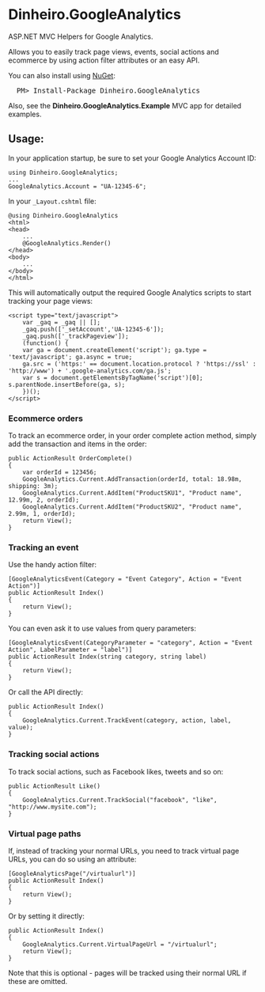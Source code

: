 # Dinheiro.GoogleAnalytics
ASP.NET MVC Helpers for Google Analytics.

Allows you to easily track page views, events, social actions and ecommerce by using action filter attributes or an easy API.

You can also install using [NuGet](http://nuget.org/):
<pre>
  PM> Install-Package Dinheiro.GoogleAnalytics
</pre>

Also, see the **Dinheiro.GoogleAnalytics.Example** MVC app for detailed examples.

## Usage:
In your application startup, be sure to set your Google Analytics Account ID:

	using Dinheiro.GoogleAnalytics;
	...
	GoogleAnalytics.Account = "UA-12345-6";

In your `_Layout.cshtml` file:

	@using Dinheiro.GoogleAnalytics
	<html>
	<head>
		...
		@GoogleAnalytics.Render()
	</head>
	<body>
		...
	</body>
	</html>

This will automatically output the required Google Analytics scripts to start tracking your page views:

	<script type="text/javascript">
		var _gaq = _gaq || [];
		_gaq.push(['_setAccount','UA-12345-6']);
		_gaq.push(['_trackPageview']);
		(function() {
  		var ga = document.createElement('script'); ga.type = 'text/javascript'; ga.async = true;
  		ga.src = ('https:' == document.location.protocol ? 'https://ssl' : 'http://www') + '.google-analytics.com/ga.js';
  		var s = document.getElementsByTagName('script')[0]; s.parentNode.insertBefore(ga, s);
		})();
	</script>

### Ecommerce orders
To track an ecommerce order, in your order complete action method, simply add the transaction and items in the order:

	public ActionResult OrderComplete()
	{
		var orderId = 123456;
		GoogleAnalytics.Current.AddTransaction(orderId, total: 18.98m, shipping: 3m);
		GoogleAnalytics.Current.AddItem("ProductSKU1", "Product name", 12.99m, 2, orderId);
		GoogleAnalytics.Current.AddItem("ProductSKU2", "Product name", 2.99m, 1, orderId);
		return View();
	}

### Tracking an event
Use the handy action filter:

	[GoogleAnalyticsEvent(Category = "Event Category", Action = "Event Action")]
	public ActionResult Index()
	{
		return View();
	}

You can even ask it to use values from query parameters:

	[GoogleAnalyticsEvent(CategoryParameter = "category", Action = "Event Action", LabelParameter = "label")]
	public ActionResult Index(string category, string label)
	{
		return View();
	}

Or call the API directly:

	public ActionResult Index()
	{
		GoogleAnalytics.Current.TrackEvent(category, action, label, value);
	}

### Tracking social actions
To track social actions, such as Facebook likes, tweets and so on:

	public ActionResult Like()
	{
		GoogleAnalytics.Current.TrackSocial("facebook", "like", "http://www.mysite.com");
	}
	
### Virtual page paths
If, instead of tracking your normal URLs, you need to track virtual page URLs, you can do so using an attribute:

	[GoogleAnalyticsPage("/virtualurl")]
	public ActionResult Index()
	{
		return View();
	}

Or by setting it directly:

	public ActionResult Index()
	{
		GoogleAnalytics.Current.VirtualPageUrl = "/virtualurl";
		return View();
	}
	
Note that this is optional - pages will be tracked using their normal URL if these are omitted.